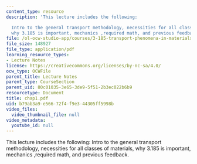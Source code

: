 ```yaml
---
content_type: resource
description: 'This lecture includes the following:

  Intro to the general transport methodology, necessities for all classes of materials,
  why 3.185 is important, mechanics ,required math, and previous feedback.'
file: /ol-ocw-studio-app/courses/3-185-transport-phenomena-in-materials-engineering-fall-2003/b79ab3a9e56672f4f9e344305ff5998b_chap1.pdf
file_size: 148927
file_type: application/pdf
learning_resource_types:
- Lecture Notes
license: https://creativecommons.org/licenses/by-nc-sa/4.0/
ocw_type: OCWFile
parent_title: Lecture Notes
parent_type: CourseSection
parent_uid: 80c01035-3e65-3de9-5f51-2b3ec022b6b9
resourcetype: Document
title: chap1.pdf
uid: b79ab3a9-e566-72f4-f9e3-44305ff5998b
video_files:
  video_thumbnail_file: null
video_metadata:
  youtube_id: null
---
```

This lecture includes the following:
Intro to the general transport methodology, necessities for all classes of materials, why 3.185 is important, mechanics ,required math, and previous feedback.